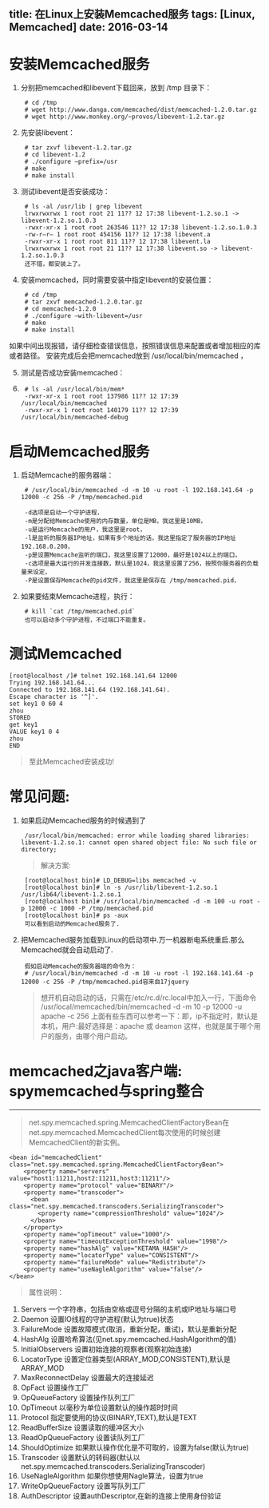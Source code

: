 title: 在Linux上安装Memcached服务
tags: [Linux, Memcached]
date: 2016-03-14
---
# 安装Memcached服务
1. 分别把memcached和libevent下载回来，放到 /tmp 目录下：

		# cd /tmp
		# wget http://www.danga.com/memcached/dist/memcached-1.2.0.tar.gz
		# wget http://www.monkey.org/~provos/libevent-1.2.tar.gz

<!-- more -->

2. 先安装libevent：

		# tar zxvf libevent-1.2.tar.gz
		# cd libevent-1.2
		# ./configure –prefix=/usr
		# make
		# make install

3. 测试libevent是否安装成功：

		# ls -al /usr/lib | grep libevent
		lrwxrwxrwx 1 root root 21 11?? 12 17:38 libevent-1.2.so.1 -> libevent-1.2.so.1.0.3
		-rwxr-xr-x 1 root root 263546 11?? 12 17:38 libevent-1.2.so.1.0.3
		-rw-r–r– 1 root root 454156 11?? 12 17:38 libevent.a
		-rwxr-xr-x 1 root root 811 11?? 12 17:38 libevent.la
		lrwxrwxrwx 1 root root 21 11?? 12 17:38 libevent.so -> libevent-1.2.so.1.0.3
		还不错，都安装上了。

4. 安装memcached，同时需要安装中指定libevent的安装位置：

		# cd /tmp
		# tar zxvf memcached-1.2.0.tar.gz
		# cd memcached-1.2.0
		# ./configure –with-libevent=/usr
		# make
		# make install
如果中间出现报错，请仔细检查错误信息，按照错误信息来配置或者增加相应的库或者路径。
安装完成后会把memcached放到 /usr/local/bin/memcached ，

5. 测试是否成功安装memcached：
6. 
		# ls -al /usr/local/bin/mem*
		-rwxr-xr-x 1 root root 137986 11?? 12 17:39 /usr/local/bin/memcached
		-rwxr-xr-x 1 root root 140179 11?? 12 17:39 /usr/local/bin/memcached-debug

# 启动Memcached服务

1. 启动Memcache的服务器端：

		# /usr/local/bin/memcached -d -m 10 -u root -l 192.168.141.64 -p 12000 -c 256 -P /tmp/memcached.pid

		-d选项是启动一个守护进程，
		-m是分配给Memcache使用的内存数量，单位是MB，我这里是10MB，
		-u是运行Memcache的用户，我这里是root，
		-l是监听的服务器IP地址，如果有多个地址的话，我这里指定了服务器的IP地址192.168.0.200，
		-p是设置Memcache监听的端口，我这里设置了12000，最好是1024以上的端口，
		-c选项是最大运行的并发连接数，默认是1024，我这里设置了256，按照你服务器的负载量来设定，
		-P是设置保存Memcache的pid文件，我这里是保存在 /tmp/memcached.pid，

2. 如果要结束Memcache进程，执行：

		# kill `cat /tmp/memcached.pid`
		也可以启动多个守护进程，不过端口不能重复。

# 测试Memcached

	[root@localhost /]# telnet 192.168.141.64 12000
	Trying 192.168.141.64...
	Connected to 192.168.141.64 (192.168.141.64).
	Escape character is '^]'.
	set key1 0 60 4
	zhou
	STORED
	get key1
	VALUE key1 0 4
	zhou
	END


> 至此Memcached安装成功!

# 常见问题:

1. 如果启动Memcached服务的时候遇到了

		/usr/local/bin/memcached: error while loading shared libraries: libevent-1.2.so.1: cannot open shared object file: No such file or directory;

	> 解决方案:

		[root@localhost bin]# LD_DEBUG=libs memcached -v 
		[root@localhost bin]# ln -s /usr/lib/libevent-1.2.so.1 /usr/lib64/libevent-1.2.so.1
		[root@localhost bin]# /usr/local/bin/memcached -d -m 100 -u root -p 12000 -c 1000 -P /tmp/memcached.pid
		[root@localhost bin]# ps -aux
		可以看到启动的Memcached服务了.

 

2. 把Memcached服务加载到Linux的启动项中.万一机器断电系统重启.那么Memcached就会自动启动了.

		假如启动Memcache的服务器端的命令为：
		# /usr/local/bin/memcached -d -m 10 -u root -l 192.168.141.64 -p 12000 -c 256 -P /tmp/memcached.pid容来自17jquery

	> 想开机自动启动的话，只需在/etc/rc.d/rc.local中加入一行，下面命令
	/usr/local/memcached/bin/memcached -d -m 10 -p 12000 -u apache -c 256 
	上面有些东西可以参考一下：即，ip不指定时，默认是本机，用户:最好选择是：apache 或 deamon
	这样，也就是属于哪个用户的服务，由哪个用户启动。

# memcached之java客户端: spymemcached与spring整合

---------
> net.spy.memcached.spring.MemcachedClientFactoryBean在net.spy.memcached.MemcachedClient每次使用的时候创建MemcachedClient的新实例。

	<bean id="memcachedClient" class="net.spy.memcached.spring.MemcachedClientFactoryBean">  
	    <property name="servers" value="host1:11211,host2:11211,host3:11211"/>  
	    <property name="protocol" value="BINARY"/>  
	    <property name="transcoder">  
	      <bean class="net.spy.memcached.transcoders.SerializingTranscoder">  
	        <property name="compressionThreshold" value="1024"/>  
	      </bean>  
	    </property>  
	    <property name="opTimeout" value="1000"/>  
	    <property name="timeoutExceptionThreshold" value="1998"/>  
	    <property name="hashAlg" value="KETAMA_HASH"/>  
	    <property name="locatorType" value="CONSISTENT"/>   
	    <property name="failureMode" value="Redistribute"/>  
	    <property name="useNagleAlgorithm" value="false"/>  
	</bean>  

> 属性说明：

1. Servers
一个字符串，包括由空格或逗号分隔的主机或IP地址与端口号
2. Daemon
设置IO线程的守护进程(默认为true)状态
3. FailureMode
设置故障模式(取消，重新分配，重试)，默认是重新分配
4. HashAlg
设置哈希算法(见net.spy.memcached.HashAlgorithm的值)
5. InitialObservers
设置初始连接的观察者(观察初始连接)
6. LocatorType
设置定位器类型(ARRAY_MOD,CONSISTENT),默认是ARRAY_MOD
7. MaxReconnectDelay
设置最大的连接延迟
8. OpFact
设置操作工厂
9. OpQueueFactory
设置操作队列工厂
10. OpTimeout
以毫秒为单位设置默认的操作超时时间
11. Protocol
指定要使用的协议(BINARY,TEXT),默认是TEXT
12. ReadBufferSize
设置读取的缓冲区大小
13. ReadOpQueueFactory
设置读队列工厂
14. ShouldOptimize
如果默认操作优化是不可取的，设置为false(默认为true)
15. Transcoder
设置默认的转码器(默认以net.spy.memcached.transcoders.SerializingTranscoder)
16. UseNagleAlgorithm
如果你想使用Nagle算法，设置为true
17. WriteOpQueueFactory
设置写队列工厂
18. AuthDescriptor
设置authDescriptor,在新的连接上使用身份验证